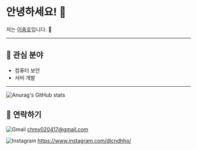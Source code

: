 # 안녕하세요! 👋

저는 [이충호](https://github.com/cchh0204)입니다. 🌱

---

## 🚀 관심 분야
- 컴퓨터 보안
- 서버 개발

---
![Anurag's GitHub stats](https://github-readme-stats.vercel.app/api?username=cchh0204&show_icons=true&theme=radical)

## 💬 연락하기
 ![Gmail](https://img.shields.io/badge/Gmail-D14836?style=for-the-badge&logo=gmail&logoColor=white) chmy020417@gmail.com
 
 ![Instagram](https://img.shields.io/badge/Instagram-%23E4405F.svg?style=for-the-badge&logo=Instagram&logoColor=white) https://www.instagram.com/dlcndhho/
  
